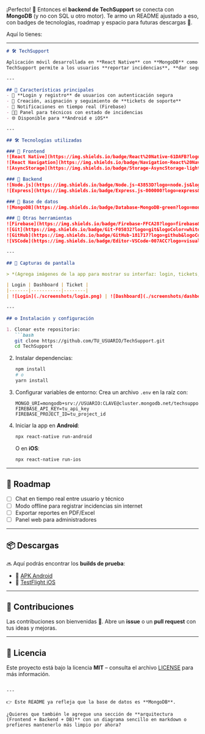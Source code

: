 ¡Perfecto! 🙌 Entonces el **backend de TechSupport** se conecta con **MongoDB** (y no con SQL u otro motor). Te armo un README ajustado a eso, con badges de tecnologías, roadmap y espacio para futuras descargas 📲.

Aquí lo tienes:

---

````markdown
# 🛠️ TechSupport  

Aplicación móvil desarrollada en **React Native** con **MongoDB** como base de datos.  
TechSupport permite a los usuarios **reportar incidencias**, **dar seguimiento a tickets** y **conectarse con técnicos de soporte** de manera sencilla desde Android o iOS.  

---

## 🚀 Características principales  
- 📱 **Login y registro** de usuarios con autenticación segura  
- 📝 Creación, asignación y seguimiento de **tickets de soporte**  
- 🔔 Notificaciones en tiempo real (Firebase)  
- 👨‍💻 Panel para técnicos con estado de incidencias  
- 🌐 Disponible para **Android e iOS**  

---

## 🛠️ Tecnologías utilizadas  

### 🔹 Frontend  
![React Native](https://img.shields.io/badge/React%20Native-61DAFB?logo=react&logoColor=white)  
![React Navigation](https://img.shields.io/badge/Navigation-React%20Navigation-blue?logo=reactrouter)  
![AsyncStorage](https://img.shields.io/badge/Storage-AsyncStorage-lightgrey)  

### 🔹 Backend  
![Node.js](https://img.shields.io/badge/Node.js-43853D?logo=node.js&logoColor=white)  
![Express](https://img.shields.io/badge/Express.js-000000?logo=express&logoColor=white)  

### 🔹 Base de datos  
![MongoDB](https://img.shields.io/badge/Database-MongoDB-green?logo=mongodb&logoColor=white)  

### 🔹 Otras herramientas  
![Firebase](https://img.shields.io/badge/Firebase-FFCA28?logo=firebase&logoColor=black)  
![Git](https://img.shields.io/badge/Git-F05032?logo=git&logoColor=white)  
![GitHub](https://img.shields.io/badge/GitHub-181717?logo=github&logoColor=white)  
![VSCode](https://img.shields.io/badge/Editor-VSCode-007ACC?logo=visualstudiocode&logoColor=white)  

---

## 📸 Capturas de pantalla  

> *(Agrega imágenes de la app para mostrar su interfaz: login, tickets, dashboard…)*  

| Login | Dashboard | Ticket |
|-------|-----------|--------|
| ![Login](./screenshots/login.png) | ![Dashboard](./screenshots/dashboard.png) | ![Ticket](./screenshots/ticket.png) |

---

## ⚙️ Instalación y configuración  

1. Clonar este repositorio:  
   ```bash
   git clone https://github.com/TU_USUARIO/TechSupport.git
   cd TechSupport
````

2. Instalar dependencias:

   ```bash
   npm install
   # o
   yarn install
   ```

3. Configurar variables de entorno:
   Crea un archivo `.env` en la raíz con:

   ```env
   MONGO_URI=mongodb+srv://USUARIO:CLAVE@cluster.mongodb.net/techsupport
   FIREBASE_API_KEY=tu_api_key
   FIREBASE_PROJECT_ID=tu_project_id
   ```

4. Iniciar la app en **Android**:

   ```bash
   npx react-native run-android
   ```

   O en **iOS**:

   ```bash
   npx react-native run-ios
   ```

---

## 📌 Roadmap

* [ ] Chat en tiempo real entre usuario y técnico
* [ ] Modo offline para registrar incidencias sin internet
* [ ] Exportar reportes en PDF/Excel
* [ ] Panel web para administradores

---

## 📦 Descargas

🔜 Aquí podrás encontrar los **builds de prueba**:

* 📱 [APK Android](./releases)
* 🍏 [TestFlight iOS](./releases)

---

## 🤝 Contribuciones

Las contribuciones son bienvenidas 🎉.
Abre un **issue** o un **pull request** con tus ideas y mejoras.

---

## 📄 Licencia

Este proyecto está bajo la licencia **MIT** – consulta el archivo [LICENSE](./LICENSE) para más información.

```

---

👉 Este README ya refleja que la base de datos es **MongoDB**.  

¿Quieres que también le agregue una sección de **arquitectura (Frontend + Backend + DB)** con un diagrama sencillo en markdown o prefieres mantenerlo más limpio por ahora?
```
